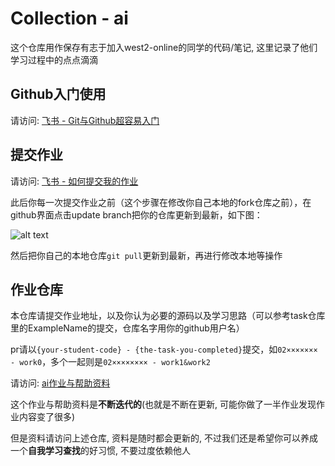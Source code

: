 # Collection - ai

这个仓库用作保存有志于加入west2-online的同学的代码/笔记, 这里记录了他们学习过程中的点点滴滴

## Github入门使用

请访问: [飞书 - Git与Github超容易入门](https://west2-online.feishu.cn/wiki/Lsz9w3CiGinXzgkevtmceHZknrf)

## 提交作业

请访问: [飞书 - 如何提交我的作业](https://west2-online.feishu.cn/wiki/Zvqow0CUxig3iWkWQgBcHp4AnHe)

此后你每一次提交作业之前（这个步骤在修改你自己本地的fork仓库之前），在github界面点击update branch把你的仓库更新到最新，如下图：

![alt text](.assets/image1.png)

然后把你自己的本地仓库`git pull`更新到最新，再进行修改本地等操作

## 作业仓库

本仓库请提交作业地址，以及你认为必要的源码以及学习思路（可以参考task仓库里的ExampleName的提交，仓库名字用你的github用户名）

pr请以`{your-student-code} - {the-task-you-completed}`提交，如`02××××××× - work0`，多个一起则是`02×××××××× - work1&work2`

请访问: [ai作业与帮助资料](https://github.com/west2-online/learn-AI)

这个作业与帮助资料是**不断迭代的**(也就是不断在更新, 可能你做了一半作业发现作业内容变了很多)

但是资料请访问上述仓库, 资料是随时都会更新的, 不过我们还是希望你可以养成一个**自我学习查找**的好习惯, 不要过度依赖他人

